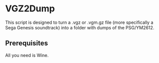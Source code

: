 # VGZ2Dump
This script is designed to turn a .vgz or .vgm.gz file (more specifically a Sega Genesis soundtrack) into a folder with dumps of the PSG/YM2612.

## Prerequisites
All you need is Wine.
